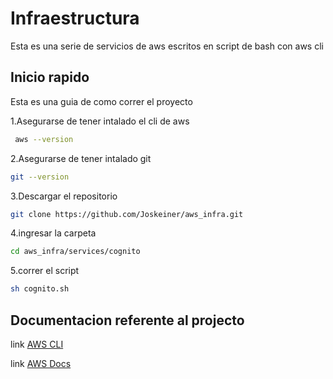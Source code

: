 # Infraestructura

Esta es una serie de servicios de aws escritos en script de bash con aws cli

## Inicio rapido

Esta es una guia de como correr el proyecto

1.Asegurarse de tener intalado el cli de aws

```bash
 aws --version
```

2.Asegurarse de tener intalado git

```bash
git --version
```

3.Descargar el repositorio

```bash
git clone https://github.com/Joskeiner/aws_infra.git
```

4.ingresar la carpeta

```bash
cd aws_infra/services/cognito
```

5.correr el script

```bash
sh cognito.sh
```

## Documentacion referente al projecto

link [AWS CLI](https://docs.aws.amazon.com/es_es/cli/latest/userguide/getting-started-install.html)

link [AWS Docs](https://docs.aws.amazon.com/cli/latest/reference/)
